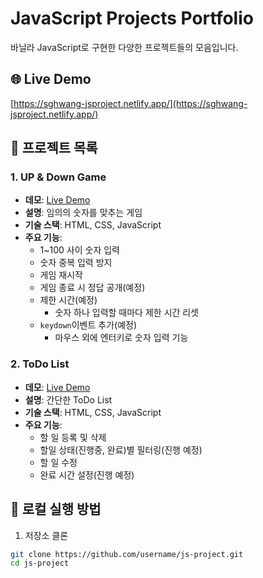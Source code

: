 # JavaScript Projects Portfolio <br>

바닐라 JavaScript로 구현한 다양한 프로젝트들의 모음입니다.

## 🌐 Live Demo

[https://sghwang-jsproject.netlify.app/](https://sghwang-jsproject.netlify.app/)

## 📁 프로젝트 목록

### 1. UP & Down Game

- **데모**: [Live Demo](https://sghwang-jsproject.netlify.app/js-updown-game/)
- **설명**: 임의의 숫자를 맞추는 게임
- **기술 스택**: HTML, CSS, JavaScript
- **주요 기능**:
  - 1~100 사이 숫자 입력
  - 숫자 중복 입력 방지
  - 게임 재시작
  - 게임 종료 시 정답 공개(예정)
  - 제한 시간(예정)
    - 숫자 하나 입력할 때마다 제한 시간 리셋
  - `keydown`이벤트 추가(예정)
    - 마우스 외에 엔터키로 숫자 입력 기능

### 2. ToDo List

- **데모**: [Live Demo](https://sghwang-jsproject.netlify.app/js-todo-list/)
- **설명**: 간단한 ToDo List
- **기술 스택**: HTML, CSS, JavaScript
- **주요 기능**:
  - 할 일 등록 및 삭제
  - 할일 상태(진행중, 완료)별 필터링(진행 예정)
  - 할 일 수정
  - 완료 시간 설정(진행 예정)

## 🚀 로컬 실행 방법

1. 저장소 클론

```bash
git clone https://github.com/username/js-project.git
cd js-project
```
